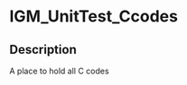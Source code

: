 # IGM_UnitTest_Ccodes


## Description
A place to hold all C codes

<!-- 
## Project status
Currently in preliminary stages, setting up repo, directories, etc. -->
